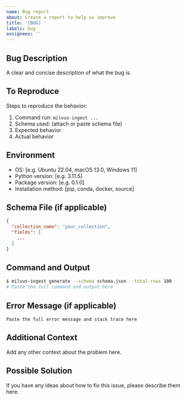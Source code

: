 ```yaml
---
name: Bug report
about: Create a report to help us improve
title: '[BUG] '
labels: bug
assignees: ''
---
```


## Bug Description
A clear and concise description of what the bug is.

## To Reproduce
Steps to reproduce the behavior:
1. Command run: `milvus-ingest ...`
2. Schema used: (attach or paste schema file)
3. Expected behavior
4. Actual behavior

## Environment
- OS: [e.g. Ubuntu 22.04, macOS 13.0, Windows 11]
- Python version: [e.g. 3.11.5]
- Package version: [e.g. 0.1.0]
- Installation method: [pip, conda, docker, source]

## Schema File (if applicable)
```json
{
  "collection_name": "your_collection",
  "fields": [
    ...
  ]
}
```

## Command and Output
```bash
$ milvus-ingest generate --schema schema.json --total-rows 100
# Paste the full command and output here
```

## Error Message (if applicable)
```
Paste the full error message and stack trace here
```

## Additional Context
Add any other context about the problem here.

## Possible Solution
If you have any ideas about how to fix this issue, please describe them here.